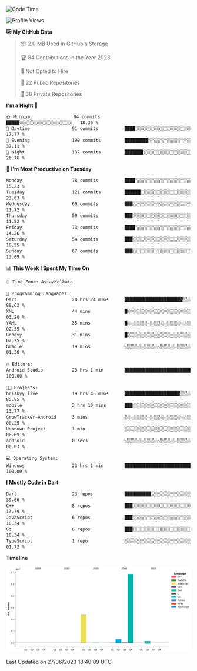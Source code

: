 <!--START_SECTION:waka-->
![Code Time](http://img.shields.io/badge/Code%20Time-797%20hrs%2037%20mins-blue)

![Profile Views](http://img.shields.io/badge/Profile%20Views-9-blue)

**🐱 My GitHub Data** 

> 📦 2.0 MB Used in GitHub's Storage 
 > 
> 🏆 84 Contributions in the Year 2023
 > 
> 🚫 Not Opted to Hire
 > 
> 📜 22 Public Repositories 
 > 
> 🔑 38 Private Repositories 
 > 
**I'm a Night 🦉** 

```text
🌞 Morning                94 commits          █████░░░░░░░░░░░░░░░░░░░░   18.36 % 
🌆 Daytime                91 commits          ████░░░░░░░░░░░░░░░░░░░░░   17.77 % 
🌃 Evening                190 commits         █████████░░░░░░░░░░░░░░░░   37.11 % 
🌙 Night                  137 commits         ███████░░░░░░░░░░░░░░░░░░   26.76 % 
```
📅 **I'm Most Productive on Tuesday** 

```text
Monday                   78 commits          ████░░░░░░░░░░░░░░░░░░░░░   15.23 % 
Tuesday                  121 commits         ██████░░░░░░░░░░░░░░░░░░░   23.63 % 
Wednesday                60 commits          ███░░░░░░░░░░░░░░░░░░░░░░   11.72 % 
Thursday                 59 commits          ███░░░░░░░░░░░░░░░░░░░░░░   11.52 % 
Friday                   73 commits          ████░░░░░░░░░░░░░░░░░░░░░   14.26 % 
Saturday                 54 commits          ███░░░░░░░░░░░░░░░░░░░░░░   10.55 % 
Sunday                   67 commits          ███░░░░░░░░░░░░░░░░░░░░░░   13.09 % 
```


📊 **This Week I Spent My Time On** 

```text
🕑︎ Time Zone: Asia/Kolkata

💬 Programming Languages: 
Dart                     20 hrs 24 mins      ██████████████████████░░░   88.63 % 
XML                      44 mins             █░░░░░░░░░░░░░░░░░░░░░░░░   03.20 % 
YAML                     35 mins             █░░░░░░░░░░░░░░░░░░░░░░░░   02.55 % 
Groovy                   31 mins             █░░░░░░░░░░░░░░░░░░░░░░░░   02.25 % 
Gradle                   19 mins             ░░░░░░░░░░░░░░░░░░░░░░░░░   01.38 % 

🔥 Editors: 
Android Studio           23 hrs 1 min        █████████████████████████   100.00 % 

🐱‍💻 Projects: 
briskyy_live             19 hrs 45 mins      █████████████████████░░░░   85.85 % 
mobile                   3 hrs 10 mins       ███░░░░░░░░░░░░░░░░░░░░░░   13.77 % 
GrowTracker-Android      3 mins              ░░░░░░░░░░░░░░░░░░░░░░░░░   00.25 % 
Unknown Project          1 min               ░░░░░░░░░░░░░░░░░░░░░░░░░   00.09 % 
android                  0 secs              ░░░░░░░░░░░░░░░░░░░░░░░░░   00.03 % 

💻 Operating System: 
Windows                  23 hrs 1 min        █████████████████████████   100.00 % 
```

**I Mostly Code in Dart** 

```text
Dart                     23 repos            ██████████░░░░░░░░░░░░░░░   39.66 % 
C++                      8 repos             ███░░░░░░░░░░░░░░░░░░░░░░   13.79 % 
JavaScript               6 repos             ███░░░░░░░░░░░░░░░░░░░░░░   10.34 % 
Go                       6 repos             ███░░░░░░░░░░░░░░░░░░░░░░   10.34 % 
TypeScript               1 repo              ░░░░░░░░░░░░░░░░░░░░░░░░░   01.72 % 
```



**Timeline**

![Lines of Code chart](https://raw.githubusercontent.com/shamith16/shamith16/main/assets/bar_graph.png)


 Last Updated on 27/06/2023 18:40:09 UTC
<!--END_SECTION:waka-->
